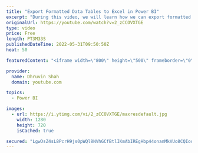 ```yaml
---
title: "Export Formatted Data Tables to Excel in Power BI"
excerpt: "During this video, we will learn how we can export formatted Data tables to Excel. Now in Power BI Service, we have new feature called - \"Formatted Tables \" and using it one Paginated report is created behind the scenes and we can format the tables as well. Once it is exported to Excel, it is preserving"
originalUrl: https://youtube.com/watch?v=2_zCCOVXTGE
type: video
price: Free
length: PT3M33S
publishedDateTime: 2022-05-31T09:50:50Z
heat: 50

featuredContent: "<iframe width=\"800\" height=\"500\" frameborder=\"0\" src=\"https://www.youtube.com/embed/2_zCCOVXTGE\" allow=\"accelerometer; autoplay; encrypted-media; gyroscope; picture-in-picture\" allowfullscreen></iframe>"

provider:
  name: Dhruvin Shah
  domain: youtube.com

topics:
  - Power BI

images:
  - url: https://i.ytimg.com/vi/2_zCCOVXTGE/maxresdefault.jpg
    width: 1280
    height: 720
    isCached: true

secured: "LgwDsZ4sL8PcrH9js0pWQl8NVhGCfBtlIKmAbIREgHbp44onanMkVUo8CQIodzmeJfV+jmykc2swAKMrzSV3zx/9gCgSPLpFPy4AKEqNExo+NzwE1FO8aRH1qqe+XhNjJlY9QIbLXz+1KVqtOwENONhsFHXkscms8i3itusKwEWnhni5nL/mzE7RiJft6FSTXxQd9flfdRfwrkK7Rko+Tawey6iZqail9fXwc/6xjb2MLnBBrmaTanYmrNF32DrrpShGtWYLq9oa7MdB/DJ8Qwkk/zjRV38sx0s+a+yfSHsy1wkHjUYKGmWkQ59A+NwfxF+OFIpHalg4Pvcy5TSDF1W7A44GTL0/aAOvm5+X3rDhPUJV7/F5CDIrEEI9meRgSg806Zab564jKKb0liEe3DmRMwcYXX/7bnEDbAHKXHc=;JNCPIdie9gNa8LD5aTLwcA=="
---
```


